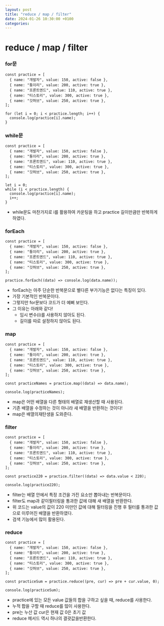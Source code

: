 ```yaml
---
layout: post
title: "reduce / map / filter"
date: 2024-01-26 10:30:00 +0100
categories:
---
```


# reduce / map / filter

### for문

```
const practice = [
  { name: "개발자", value: 150, active: false },
  { name: "퉁이리", value: 200, active: true },
  { name: "프론트엔드", value: 110, active: true },
  { name: "티스토리", value: 300, active: true },
  { name: "깃허브", value: 250, active: true },
];

for (let i = 0; i < practice.length; i++) {
  console.log(practice[i].name);
}
```

### while문

```
const practice = [
  { name: "개발자", value: 150, active: false },
  { name: "퉁이리", value: 200, active: true },
  { name: "프론트엔드", value: 110, active: true },
  { name: "티스토리", value: 300, active: true },
  { name: "깃허브", value: 250, active: true },
];

let i = 0;
while (i < practice.length) {
  console.log(practice[i].name);
  i++;
}
```

- while문도 마찬가지로 i를 활용하여 카운팅을 하고 practice 길이만큼만 반복하게 하였다.

### forEach

```
const practice = [
  { name: "개발자", value: 150, active: false },
  { name: "퉁이리", value: 200, active: true },
  { name: "프론트엔드", value: 110, active: true },
  { name: "티스토리", value: 300, active: true },
  { name: "깃허브", value: 250, active: true },
];

practice.forEach((data) => console.log(data.name));
```

- forEach는 아주 단순한 반복문으로 별다른 부가기능은 없다는 특징이 있다.
- 가장 기본적인 반복문이다.
- 그렇지만 for문보다 코드가 더 예뻐 보인다.
- 그 이유는 아래와 같다!
  - 임시 변수(i)를 사용하지 않아도 된다.
  - 길이를 따로 설정하지 않아도 된다.

### map

```
const practice = [
  { name: "개발자", value: 150, active: false },
  { name: "퉁이리", value: 200, active: true },
  { name: "프론트엔드", value: 110, active: true },
  { name: "티스토리", value: 300, active: true },
  { name: "깃허브", value: 250, active: true },
];

const practiceNames = practice.map((data) => data.name);

console.log(practiceNames);
```

- map은 어떤 배열을 다른 형태의 배열로 재생산할 때 사용된다.
- 기존 배열을 수정하는 것이 아니라 새 배열을 반환하는 것이다!
- map은 배열의재탄생을 도와준다.

### filter

```
const practice = [
  { name: "개발자", value: 150, active: false },
  { name: "퉁이리", value: 200, active: true },
  { name: "프론트엔드", value: 110, active: true },
  { name: "티스토리", value: 300, active: true },
  { name: "깃허브", value: 250, active: true },
];

const practice220 = practice.filter((data) => data.value < 220);

console.log(practice220);
```

- filter는 배열 안에서 특정 조건을 가진 요소만 뽑아내는 반복문이다.
- filter도 map과 같이필터링을 통과한 값에 대해 새 배열을 반환한다.
- 위 코드는 value의 값이 220 미만인 값에 대해 필터링을 진행 후 필터를 통과한 값으로 이루어진 배열을 반환하였다.
- 검색 기능에서 많이 활용된다.

### reduce

```
const practice = [
  { name: "개발자", value: 150, active: false },
  { name: "퉁이리", value: 200, active: true },
  { name: "프론트엔드", value: 110, active: true },
  { name: "티스토리", value: 300, active: true },
  { name: "깃허브", value: 250, active: true },
];

const practiceSum = practice.reduce((pre, cur) => pre + cur.value, 0);

console.log(practiceSum);
```

- practice에 있는 모든 value 값들의 합을 구하고 싶을 때, reduce를 사용한다.
- 누적 합을 구할 때 reduce를 많이 사용한다.
- pre는 누산 값 cur은 현재 값 0은 초기 값
- reduce 메서드 역시 하나의 결괏값을반환한다.
